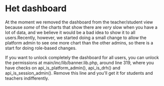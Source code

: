 # Het dashboard

At the moment we removed the dashboard from the teacher/student view because _some_ of the charts that show there are _very_ slow when you have a lot of data, and we believe it would be a bad idea to show it to all users.Recently, however, we started doing a small change to allow the platform admin to see one more chart than the other admins, so there is a start for doing role-based changes.

If you want to unlock completely the dashboard for all users, you can unlock the permissions at main/inc/lib/banner.lib.php, around line 319, where you have checks on api\_is\_platform\_admin\(\), api\_is\_drh\(\) and api\_is\_session\_admin\(\). Remove this line and you'll get it for students and teachers indifferently.

